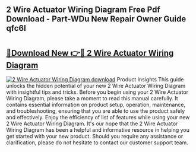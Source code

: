 ## 2 Wire Actuator Wiring Diagram Free Pdf Download - Part-WDu New Repair Owner Guide qfc6I

# <h2><a href="http://dfokn0z.blite.top/?on=2+Wire+Actuator+Wiring+Diagram">🔗Download New 👉🔴 2 Wire Actuator Wiring Diagram</a></h2>

[![2 Wire Actuator Wiring Diagram download](https://i.imgur.com/lujVjoI.png)](http://dfokn0z.blite.top/?on=2+Wire+Actuator+Wiring+Diagram)
Product Insights This guide unlocks the hidden potential of your new 2 Wire Actuator Wiring Diagram with insightful tips and tricks. Before you begin using your 2 Wire Actuator Wiring Diagram, please take a moment to read this manual carefully. It contains essential information on product setup, operation, maintenance, and troubleshooting, ensuring that you are able to use the product safely and effectively. Enjoy the efficiency of list of features while using your new 2 Wire Actuator Wiring Diagram. It's our hope that the 2 Wire Actuator Wiring Diagram has been a helpful and informative resource in helping you get started with your new product. Should you require any assistance or clarification, please do not hesitate to contact our customer support team.
